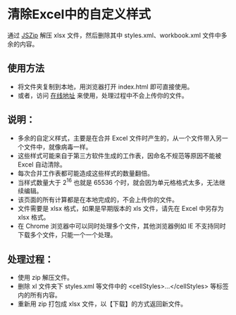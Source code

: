 # 清除Excel中的自定义样式

通过 [JSZip](https://github.com/Stuk/jszip) 解压 xlsx 文件，然后删除其中 styles.xml、workbook.xml 文件中多余的内容。

## 使用方法

- 将文件夹复制到本地，用浏览器打开 index.html 即可直接使用。
- 或者，访问 [在线地址](https://luckycat.xyz/tools/excel-zip/) 来使用，处理过程中不会上传你的文件。


## 说明：

- 多余的自定义样式，主要是在合并 Excel 文件时产生的，从一个文件带入另一个文件中，就像病毒一样。
- 这些样式可能来自于第三方软件生成的工作表，因命名不规范等原因不能被 Excel 自动清除。
- 每次合并工作表都可能造成这些样式的数量翻倍。
- 当样式数量大于 2<sup>16</sup> 也就是 65536 个时，就会因为单元格格式太多，无法继续编辑。
- 该页面的所有计算都是在本地完成的，不会上传你的文件。
- 文件需要是 xlsx 格式，如果是早期版本的 xls 文件，请先在 Excel 中另存为 xlsx 格式。
- 在 Chrome 浏览器中可以同时处理多个文件，其他浏览器例如 IE 不支持同时下载多个文件，只能一个一个处理。

## 处理过程：

- 使用 zip 解压文件。
- 删除 xl 文件夹下 styles.xml 等文件中的 &lt;cellStyles&gt;...&lt;/cellStyles&gt; 等标签内的所有内容。
- 重新用 zip 打包成 xlsx 文件，以【下载】的方式返回新文件。

